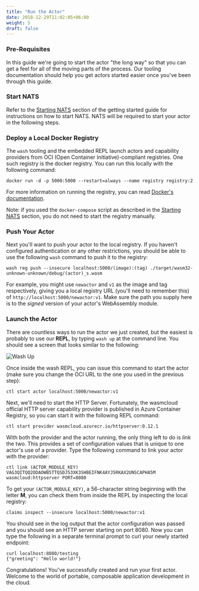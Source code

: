 ```yaml
---
title: "Run the Actor"
date: 2018-12-29T11:02:05+06:00
weight: 5
draft: false
---
```


### Pre-Requisites

In this guide we're going to start the actor "the long way" so that you can get a feel for all of the moving parts of the process. Our tooling documentation should help you get actors started easier once you've been through this guide.

### Start NATS
Refer to the [Starting NATS](../../../overview/getting-started#starting-nats) section of the getting started guide for instructions on how to start NATS. NATS will be required to start your actor in the following steps.

### Deploy a Local Docker Registry

The `wash` tooling and the embedded REPL launch actors and capability providers from OCI (Open Container Initiative)-compliant registries. One such registry is the docker registry. You can run this locally with the following command:

```
docker run -d -p 5000:5000 --restart=always --name registry registry:2
```

For more information on running the registry, you can read [Docker's documentation](https://docs.docker.com/registry/deploying/).

Note: if you used the `docker-compose` script as described in the [Starting NATS](../../../overview/getting-started#starting-nats) section, you do not need to start the registry manually.

### Push Your Actor

Next you'll want to push your actor to the local registry. If you haven't configured authentication or any other restrictions, you should be able to use the following `wash` command to push it to the registry:

```
wash reg push --insecure localhost:5000/(image):(tag) ./target/wasm32-unknown-unknown/debug/(actor)_s.wasm
```

For example, you might use `newactor` and `v1` as the image and tag respectively, giving you a local registry URL (you'll need to remember this) of `http://localhost:5000/newactor:v1`. Make sure the path you supply here is to the _signed_ version of your actor's WebAssembly module.

### Launch the Actor

There are countless ways to run the actor we just created, but the easiest is probably to use our **REPL**, by typing `wash up` at the command line. You should see a screen that looks similar to the following:

![Wash Up](../wash_up.png)

Once inside the wash REPL, you can issue this command to start the actor (make sure you change the OCI URL to the one you used in the previous step):

```
ctl start actor localhost:5000/newactor:v1
```

Next, we'll need to start the HTTP Server. Fortunately, the wasmcloud official HTTP server capability provider is published in Azure Container Registry, so you can start it with the following REPL command:

```
ctl start provider wasmcloud.azurecr.io/httpserver:0.12.1
```

With both the provider and the actor running, the only thing left to do is _link_ the two. This provides a set of configuration values that is unique to one actor's use of a provider. Type the following command to link your actor with the provider:

```
ctl link (ACTOR_MODULE_KEY) VAG3QITQQ2ODAOWB5TTQSDJ53XK3SHBEIFNK4AYJ5RKAX2UNSCAPHA5M wasmcloud:httpserver PORT=8080
```

To get your `(ACTOR_MODULE_KEY)`, a 56-character string beginning with the letter **M**, you can check them from inside the REPL by inspecting the local registry:

```
claims inspect --insecure localhost:5000/newactor:v1
```

You should see in the log output that the actor configuration was passed and you should see an HTTP server starting on port 8080. Now you can type the following in a separate terminal prompt to curl your newly started endpoint:

```
curl localhost:8080/testing
{"greeting": "Hello world!"}
```

Congratulations! You've successfully created and run your first actor. Welcome to the world of portable, composable application development in the cloud.